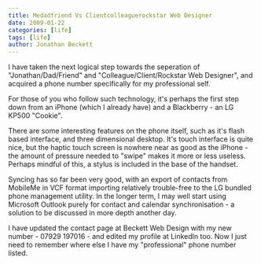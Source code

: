 ```yaml
---
title: Medadfriend Vs Clientcolleaguerockstar Web Designer
date: 2009-01-22
categories: [life]
tags: [life]
author: Jonathan Beckett
---
```


I have taken the next logical step towards the seperation of "Jonathan/Dad/Friend" and "Colleague/Client/Rockstar Web Designer", and acquired a phone number specifically for my professional self.

For those of you who follow such technology, it's perhaps the first step down from an iPhone (which I already have) and a Blackberry - an LG KP500 "Cookie".

There are some interesting features on the phone itself, such as it's flash based interface, and three dimensional desktop. It's touch interface is quite nice, but the haptic touch screen is nowhere near as good as the iPhone - the amount of pressure needed to "swipe" makes it more or less useless. Perhaps mindful of this, a stylus is included in the base of the handset.

Syncing has so far been very good, with an export of contacts from MobileMe in VCF format importing relatively trouble-free to the LG bundled phone management utility. In the longer term, I may well start using Microsoft Outlook purely for contact and calendar synchronisation - a solution to be discussed in more depth another day.

I have updated the contact page at Beckett Web Design with my new number - 07929 197016 - and edited my profile at LinkedIn too. Now I just need to remember where else I have my "professional" phone number listed.